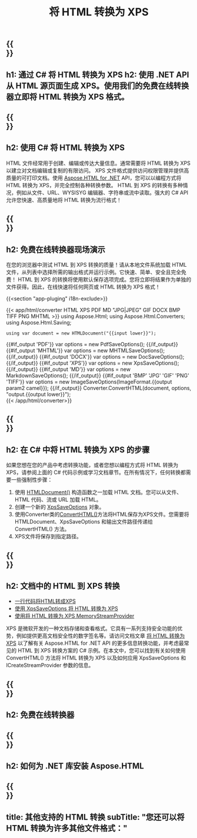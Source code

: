 ﻿---
translation: true
template: /templates/_template-conversion-child.md
title: 将 HTML 转换为 XPS
description: 在 C# 中将 HTML 转换为 XPS。在 ASP.NET 或任何 .NET 应用程序中轻松使用转换器 API。免费试用在线 HTML 到 XPS 转换器！
url: /net/conversion/html-to-xps/
family: html
platformtag: net
feature: conversion
informat: HTML
outformat: XPS
otherformats: PDF DOCX GIF JPEG PNG TIFF BMP XHTML MHTML MD
---

{{<section banner>}}
---
h1: 通过 C# 将 HTML 转换为 XPS
h2: 使用 .NET API 从 HTML 源页面生成 XPS。使用我们的免费在线转换器立即将 HTML 转换为 XPS 格式。
---

{{<section overview>}}
---
h2: 使用 C# 将 HTML 转换为 XPS
---

HTML 文件经常用于创建、编辑或传达大量信息。通常需要将 HTML 转换为 XPS 以建立对文档编辑或复制的有限访问。 XPS 文件格式提供访问权限管理并提供高质量的可打印文档。使用 [Aspose.HTML for .NET](https://products.aspose.com/html/net/) API，您可以以编程方式将 HTML 转换为 XPS，并完全控制各种转换参数。 HTML 到 XPS 的转换有多种情况，例如从文件、URL、WYSISYG 编辑器、字符串或流中读取。强大的 C# API 允许您快速、高质量地将 HTML 转换为流行格式！

{{<section demos>}}
---
h2: 免费在线转换器现场演示
---

在您的浏览器中测试 HTML 到 XPS 转换的质量！请从本地文件系统加载 HTML 文件，从列表中选择所需的输出格式并运行示例。它快速、简单、安全且完全免费！ HTML 到 XPS 的转换将使用默认保存选项完成。您将立即将结果作为单独的文件获得。因此，在线快速将任何网页或 HTML 转换为 XPS 格式！

{{<section "app-pluging" i18n-exclude>}}

{{< app/html/converter HTML  XPS PDF MD "JPG|JPEG" GIF DOCX BMP TIFF PNG MHTML >}}
using Aspose.Html;
using Aspose.Html.Converters;
using Aspose.Html.Saving;

    using var document = new HTMLDocument("{{input lower}}");
{{#if_output 'PDF'}}
    var options = new PdfSaveOptions();
{{/if_output}}
{{#if_output 'MHTML'}}
    var options = new MHTMLSaveOptions();
{{/if_output}}
{{#if_output 'DOCX'}}
    var options = new DocSaveOptions();
{{/if_output}}
{{#if_output 'XPS'}}
    var options = new XpsSaveOptions();
{{/if_output}}
{{#if_output 'MD'}}
    var options = new MarkdownSaveOptions();
{{/if_output}}
{{#if_output 'BMP' 'JPG' 'GIF' 'PNG' 'TIFF'}}
    var options = new ImageSaveOptions(ImageFormat.{{output param2 camel}});
{{/if_output}}
    Converter.ConvertHTML(document, options, "output.{{output lower}}");   
{{< /app/html/converter>}} 


{{<section steps>}}
---
h2: 在 C# 中将 HTML 转换为 XPS 的步骤
---

如果您想在您的产品中考虑转换功能，或者您想以编程方式将 HTML 转换为 XPS，请参阅上面的 C# 代码示例或学习文档章节。在所有情况下，任何转换都需要一些强制性步骤：
1. 使用 [HTMLDocument()](https://reference.aspose.com/html/net/aspose.html/htmldocument/) 构造函数之一加载 HTML 文档。您可以从文件、HTML 代码、流或 URL 加载 HTML。
1. 创建一个新的 [XpsSaveOptions](https://reference.aspose.com/html/net/aspose.html.saving/xpssaveoptions/) 对象。
1. 使用Converter类的[ConvertHTML()](https://reference.aspose.com/html/net/aspose.html.converters/converter/converthtml/)方法将HTML保存为XPS文件。您需要将 HTMLDocument、XpsSaveOptions 和输出文件路径传递给 ConvertHTML() 方法。
1. XPS文件将保存到指定路径。

{{<section documentation>}}
---
h2: 文档中的 HTML 到 XPS 转换
---

  - <a href="https://docs.aspose.com/html/net/converting-between-formats/html-to-xps/#html-to-xps-by-a-single-line-of-code " target="_blank">一行代码将HTML转成XPS</a>
  - <a href="https://docs.aspose.com/html/net/converting-between-formats/html-to-xps/#convert-html-to-xps-in-c-using-xpssaveoptions" target="_blank">使用 XpsSaveOptions 将 HTML 转换为 XPS</a>
  - <a href="https://docs.aspose.com/html/net/converting-between-formats/html-to-xps/#output-stream-providers" target="_blank">使用将 HTML 转换为 XPS MemoryStreamProvider</a>

XPS 是微软开发的一种文档存储和查看格式。它具有一系列支持安全功能的优势，例如提供更高文档安全性的数字签名等。请访问文档文章 [将 HTML 转换为 XPS](https://docs.aspose.com/html/net/converting-between-formats/html-to-xps/) 以了解有关 Aspose.HTML for .NET API 的更多信息转换功能，并考虑最常见的 HTML 到 XPS 转换方案的 C# 示例。在本文中，您可以找到有关如何使用 ConvertHTML() 方法将 HTML 转换为 XPS 以及如何应用 XpsSaveOptions 和 ICreateStreamProvider 参数的信息。

{{<section online-converters>}}
---
h2: 免费在线转换器
---

{{<section get-started>}}
---
h2: 如何为 .NET 库安装 Aspose.HTML
---

{{<section other-conversions>}}
---
title: 其他支持的 HTML 转换
subTitle: "您还可以将 HTML 转换为许多其他文件格式："
---